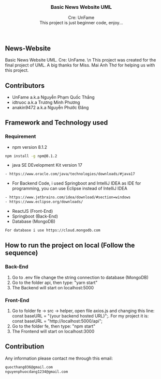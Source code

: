 <!-- PROJECT LOGO -->
<br />
<!-- <div align="center">
  <a href="https://github.com/othneildrew/Best-README-Template">
    <img src="https://firebasestorage.googleapis.com/v0/b/hoaiphong-4cfd9.appspot.com/o/logo.jpg?alt=media&token=848e1981-5300-4bfc-807a-53b0b1ecc706" alt="Logo" width="80" height="80">
  </a> -->

<h3 align="center">Basic News Website UML</h3>
  <p align="center">
     Cre: UnFame 
     <br/>
     This project is just beginner code, enjoy...
    <br />
<!--     <a href=""><strong>Explore the docs »</strong></a> -->
    <br />
    <br />
  </p>
</div>


## News-Website
Basic News Website UML. Cre: UnFame. \n
This project was created for the final project of UML.
A big thanks for Miss. Mai Anh Thơ for helping us with this project.

## Contributors
- UnFame a.k.a Nguyễn Phạm Quốc Thắng
- idtruoc a.k.a Trương Minh Phương
- anakin9472 a.k.a Nguyễn Phước Đăng

## Framework and Technology used
### Requirement
- npm version 8.1.2
```sh
npm install -g npm@8.1.2
```
- java SE DEvelopment Kit version 17
```sh
- https://www.oracle.com/java/technologies/downloads/#java17
```
- For Backend Code, i used Springboot and IntelliJ IDEA as IDE for programming, you can use Eclipse instead of IntelliJ IDEA
```sh
- https://www.jetbrains.com/idea/download/#section=windows
- https://www.eclipse.org/downloads/
```
- ReactJS (Front-End)
- Springboot (Back-End)
- Database (MongoDB) 
```sh
For database i use https://cloud.mongodb.com
```

## How to run the project on local (Follow the sequence)
### Back-End
1. Go to .env file change the string connection to database (MongoDB)
2. Go to the folder api, then type: "yarn start"
3. The Backend will start on localhost:5000

### Front-End 
1. Go to folder fe -> src -> helper, open file axios.js and changing this line: const baseURL = "{your backend hosted URL}";. For my project it is: const baseURL = "http://localhost:5000/api";
2. Go to the folder fe, then type: "npm start"
3. The Frontend will start on localhost:3000

## Contribution
Any information please contact me through this email: 
```sh
quocthang036@gmail.com
nguyenphuocdang1234@gmail.com
```
